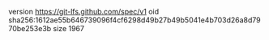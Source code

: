 version https://git-lfs.github.com/spec/v1
oid sha256:1612ae55b646739096f4cf6298d49b27b49b5041e4b703d26a8d7970be253e3b
size 1967
